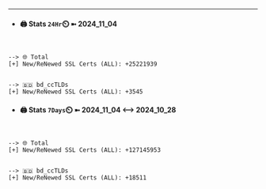 

---
- #### 🖨️ **Stats** `24Hr`⏲️ ➼ 2024_11_04
```console


--> 🌐 Total
[+] New/ReNewed SSL Certs (ALL): +25221939


--> 🇧🇩 bd_ccTLDs
[+] New/ReNewed SSL Certs (ALL): +3545

```

- #### 🖨️ **Stats** `7Days`⏲️ ➼ 2024_11_04 <--> 2024_10_28
```console


--> 🌐 Total
[+] New/ReNewed SSL Certs (ALL): +127145953


--> 🇧🇩 bd_ccTLDs
[+] New/ReNewed SSL Certs (ALL): +18511

```

